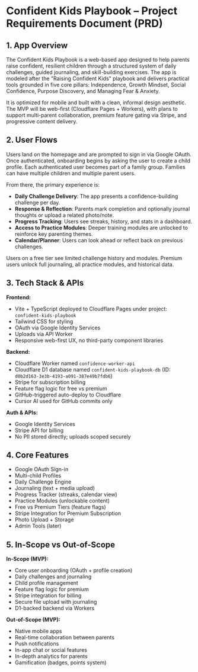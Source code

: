 
# Confident Kids Playbook – Project Requirements Document (PRD)

## 1. App Overview

The Confident Kids Playbook is a web-based app designed to help parents raise confident, resilient children through a structured system of daily challenges, guided journaling, and skill-building exercises. The app is modeled after the "Raising Confident Kids" playbook and delivers practical tools grounded in five core pillars: Independence, Growth Mindset, Social Confidence, Purpose Discovery, and Managing Fear & Anxiety.

It is optimized for mobile and built with a clean, informal design aesthetic. The MVP will be web-first (Cloudflare Pages + Workers), with plans to support multi-parent collaboration, premium feature gating via Stripe, and progressive content delivery.

## 2. User Flows

Users land on the homepage and are prompted to sign in via Google OAuth. Once authenticated, onboarding begins by asking the user to create a child profile. Each authenticated user becomes part of a family group. Families can have multiple children and multiple parent users.

From there, the primary experience is:
- **Daily Challenge Delivery**: The app presents a confidence-building challenge per day.
- **Response & Reflection**: Parents mark completion and optionally journal thoughts or upload a related photo/note.
- **Progress Tracking**: Users see streaks, history, and stats in a dashboard.
- **Access to Practice Modules**: Deeper training modules are unlocked to reinforce key parenting themes.
- **Calendar/Planner**: Users can look ahead or reflect back on previous challenges.

Users on a free tier see limited challenge history and modules. Premium users unlock full journaling, all practice modules, and historical data.

## 3. Tech Stack & APIs

**Frontend:**
- Vite + TypeScript deployed to Cloudflare Pages under project: `confident-kids-playbook`
- Tailwind CSS for styling
- OAuth via Google Identity Services
- Uploads via API Worker
- Responsive web-first UX, no third-party component libraries

**Backend:**
- Cloudflare Worker named `confidence-worker-api`
- Cloudflare D1 database named `confident-kids-playbook-db` (ID: `d0b2d163-3e3b-4193-a091-387e49b7fdb6`)
- Stripe for subscription billing
- Feature flag logic for free vs premium
- GitHub-triggered auto-deploy to Cloudflare
- Cursor AI used for GitHub commits only

**Auth & APIs:**
- Google Identity Services
- Stripe API for billing
- No PII stored directly; uploads scoped securely

## 4. Core Features

- Google OAuth Sign-in
- Multi-child Profiles
- Daily Challenge Engine
- Journaling (text + media upload)
- Progress Tracker (streaks, calendar view)
- Practice Modules (unlockable content)
- Free vs Premium Tiers (feature flags)
- Stripe Integration for Premium Subscription
- Photo Upload + Storage
- Admin Tools (later)

## 5. In-Scope vs Out-of-Scope

**In-Scope (MVP):**
- Core user onboarding (OAuth + profile creation)
- Daily challenges and journaling
- Child profile management
- Feature flag logic for premium
- Stripe integration for billing
- Secure file upload with journaling
- D1-backed backend via Workers

**Out-of-Scope (MVP):**
- Native mobile apps
- Real-time collaboration between parents
- Push notifications
- In-app chat or social features
- In-depth analytics for parents
- Gamification (badges, points system)
